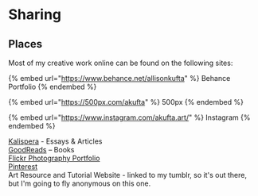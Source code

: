 # Sharing

## Places&#x20;

Most of my creative work online can be found on the following sites:

{% embed url="https://www.behance.net/allisonkufta" %}
Behance Portfolio
{% endembed %}

{% embed url="https://500px.com/akufta" %}
500px
{% endembed %}

{% embed url="https://www.instagram.com/akufta.art/" %}
Instagram
{% endembed %}

[Kalispera](https://kalispera.xyz) - Essays & Articles\
[GoodReads](https://www.goodreads.com/user/show/31960024-allison-kufta) – Books\
[Flickr Photography Portfolio](http://flickr.com/allisonkufta)\
[Pinterest](https://www.pinterest.com/4kufta/)\
Art Resource and Tutorial Website - linked to my tumblr, so it's out there, but I'm going to fly anonymous on this one.&#x20;





